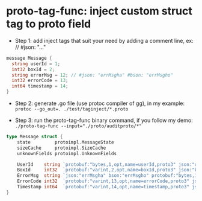 # proto-tag-func: inject custom struct tag to proto field

- Step 1: add inject tags that suit your need by adding a comment line, ex: // #json: "..."

```go
message Message {
  string userId = 1;
  int32 boxId = 2;
  string errorMsg = 12; // #json: "errMsgha" #bson: "errMsgho"
  int32 errorCode = 13;
  int64 timestamp = 14;
}
```

- Step 2: generate .go file (use protoc compiler of gg), in my example: ```protoc --go_out=. ./test/taginject/*.proto```

- Step 3: run the proto-tag-func binary command, if you follow my demo: ```./proto-tag-func --input="./proto/auditproto/*"```

```go
type Message struct {
	state         protoimpl.MessageState
	sizeCache     protoimpl.SizeCache
	unknownFields protoimpl.UnknownFields

	UserId    string `protobuf:"bytes,1,opt,name=userId,proto3" json:"userId,omitempty"`
	BoxId     int32  `protobuf:"varint,2,opt,name=boxId,proto3" json:"boxId,omitempty"`
	ErrorMsg  string `json:"errMsgha" bson:"errMsgho" protobuf:"bytes,12,opt,name=errorMsg,proto3"` // #json: "errMsgha" #bson: "errMsgho"
	ErrorCode int32  `protobuf:"varint,13,opt,name=errorCode,proto3" json:"errorCode,omitempty"`
	Timestamp int64  `protobuf:"varint,14,opt,name=timestamp,proto3" json:"timestamp,omitempty"`
}
```
